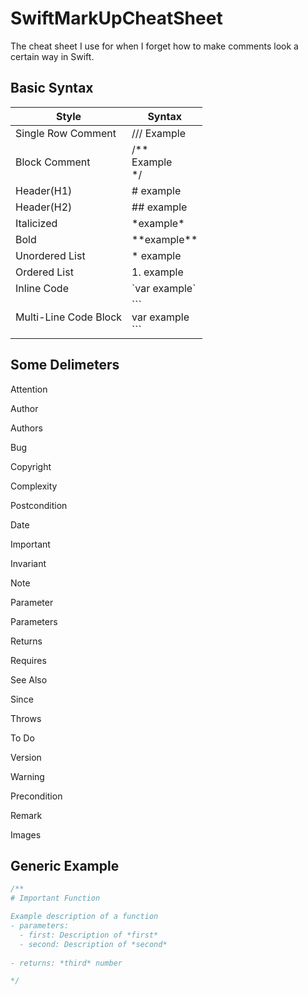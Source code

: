 # SwiftMarkUpCheatSheet
The cheat sheet I use for when I forget how to make comments look a certain way in Swift. 

## Basic Syntax

| Style                 | Syntax                    |
|-----------------------|---------------------------|
| Single Row Comment    | /// Example               |
| Block Comment         | /\*\* <br>Example <br> \*/    |
| Header(H1)            | \# example           |
| Header(H2)            | \#\# example               |
| Italicized            | \*example\*                 |
| Bold                  | \*\*example\*\*             |
| Unordered List        | \* example                |
| Ordered List          | 1. example              |
| Inline Code           | \`var example\`             |
| Multi-Line Code Block | \`\`\` <br> var example <br> \`\`\` |

## Some Delimeters
Attention

Author

Authors

Bug

Copyright

Complexity

Postcondition

Date

Important

Invariant

Note

Parameter

Parameters

Returns

Requires

See Also

Since

Throws

To Do

Version

Warning

Precondition

Remark

Images


## Generic Example

``` Swift
/**
# Important Function

Example description of a function 
- parameters:
  - first: Description of *first*
  - second: Description of *second*
  
- returns: *third* number 

*/
```

